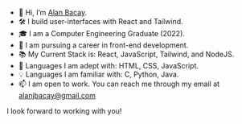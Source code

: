- 👋 Hi, I’m [Alan Bacay](https://www.alanbacay.dev/).
- 🛠 I build user-interfaces with React and Tailwind.
- 🎓 I am a Computer Engineering Graduate (2022).
- 👀 I am pursuing a career in front-end development.
- 📚 My Current Stack is: React, JavaScript, Tailwind, and NodeJS.
- 🧠 Languages I am adept with: HTML, CSS, JavaScript.
- 💡 Languages I am familiar with: C, Python, Java.
- 📫 I am open to work. You can reach me through my email at alanjbacay@gmail.com

I look forward to working with you!

<!---
alanbacay02/alanbacay02 is a ✨ special ✨ repository because its `README.md` (this file) appears on your GitHub profile.
You can click the Preview link to take a look at your changes.
--->
